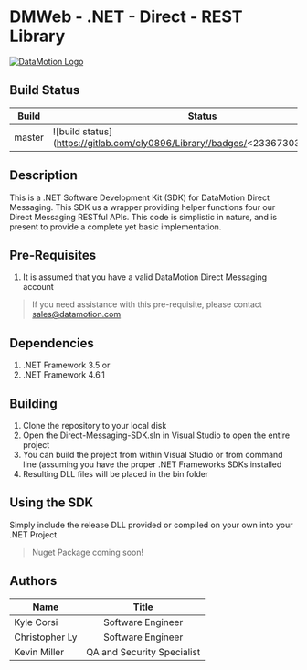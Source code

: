 # DMWeb - .NET - Direct - REST Library

[![DataMotion Logo](https://www.datamotionhealth.com/wp-content/themes/dhealth/images/logo.png)](https://datamotion.com)

## Build Status
| Build  | Status                                                                            | Released  |
| ------ | --------------------------------------------------------------------------------- | --------- |
| master | ![build status] (https://gitlab.com/cly0896/Library//badges/<23367303>/build.svg) | ✓ 1.0.0.0 | 

## Description
This is a .NET Software Development Kit (SDK) for DataMotion Direct Messaging. This SDK us a wrapper providing helper functions four our Direct Messaging RESTful APIs. This code is simplistic in nature, and is present to provide a complete yet basic implementation.

## Pre-Requisites
1. It is assumed that you have a valid DataMotion Direct Messaging account
> If you need assistance with this pre-requisite, please contact sales@datamotion.com

## Dependencies
1. .NET Framework 3.5 
or
2. .NET Framework 4.6.1

## Building
1. Clone the repository to your local disk
2. Open the Direct-Messaging-SDK.sln in Visual Studio to open the entire project
3. You can build the project from within Visual Studio or from command line (assuming you have the proper .NET Frameworks SDKs installed
3. Resulting DLL files will be placed in the bin folder

## Using the SDK
Simply include the release DLL provided or compiled on your own into your .NET Project
 > Nuget Package coming soon!

## Authors

| Name           | Title                      |
| ---------------|:--------------------------:|
| Kyle Corsi     | Software Engineer          |
| Christopher Ly | Software Engineer          |
| Kevin Miller   | QA and Security Specialist |